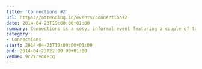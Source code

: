 ```yaml
---
title: 'Connections #2'
url: https://attending.io/events/connections2
date: 2014-04-23T19:00:00+01:00
summary: Connections is a cosy, informal event featuring a couple of tangentially–related thinky–thinky talks about culture, technology, science… just about anything really. Then we have a chat. And yes, the name is a tiny nod to our favourite science historian.
category:
- Connections
start: 2014-04-23T19:00:00+01:00
end: 2014-04-23T22:00:00+01:00
venue: 9c2xrvc4+cq
---
```

